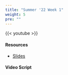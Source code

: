 ```yaml
---
title: "Summer '22 Week 1"
weight: 5
pre: ""
---
```


{{< youtube  >}}

#### Resources

* <a href="slides" target="_blank">Slides</a>

#### Video Script

